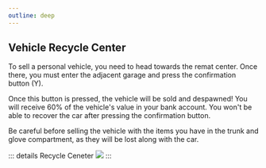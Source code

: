 ```yaml
---
outline: deep
---
```


## Vehicle Recycle Center

To sell a personal vehicle, you need to head towards the remat center. Once there, you must enter the adjacent garage and press the confirmation button (Y).

Once this button is pressed, the vehicle will be sold and despawned! You will receive 60% of the vehicle's value in your bank account. You won't be able to recover the car after pressing the confirmation button.

Be careful before selling the vehicle with the items you have in the trunk and glove compartment, as they will be lost along with the car.

::: details Recycle Ceneter
  <img src="https://i.imgur.com/i9UJFUO.gif"/>
:::